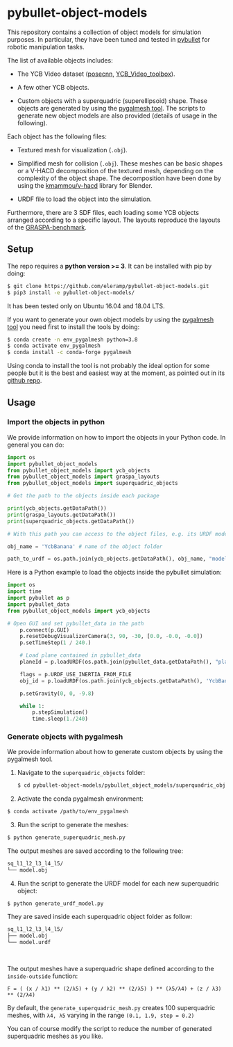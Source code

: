 # pybullet-object-models

This repository contains a collection of object models for simulation purposes. In particular, they have been tuned and tested in [pybullet](https://github.com/bulletphysics/bullet3/tree/master/examples/pybullet) for robotic manipulation tasks.

The list of available objects includes:

  - The YCB Video dataset ([posecnn](https://rse-lab.cs.washington.edu/projects/posecnn/), [YCB_Video_toolbox](https://github.com/yuxng/YCB_Video_toolbox)).

  - A few other YCB objects.

  - Custom objects with a superquadric (superellipsoid) shape. These objects are generated by using the [pygalmesh tool](https://github.com/nschloe/pygalmesh). The scripts to generate new object models are also provided (details of usage in the following).

Each object has the following files:

  - Textured mesh for visualization (`.obj`).

  - Simplified mesh for collision (`.obj`). These meshes can be basic shapes or a V-HACD decomposition of the textured mesh, depending on the complexity of the object shape. The decomposition have been done by using the [kmammou/v-hacd](https://github.com/kmammou/v-hacd) library for Blender.

  - URDF file to load the object into the simulation.

Furthermore, there are 3 SDF files, each loading some YCB objects arranged according to a specific layout. The layouts reproduce the layouts of the [GRASPA-benchmark](https://github.com/robotology/GRASPA-benchmark).

## Setup

The repo requires a **python version >= 3**. It can be installed with pip by doing:

```bash
$ git clone https://github.com/eleramp/pybullet-object-models.git
$ pip3 install -e pybullet-object-models/
```

It has been tested only on Ubuntu 16.04 and 18.04 LTS.

If you want to generate your own object models by using the [pygalmesh tool](https://github.com/nschloe/pygalmesh) you need first to install the tools by doing:

```bash
$ conda create -n env_pygalmesh python=3.8
$ conda activate env_pygalmesh
$ conda install -c conda-forge pygalmesh
```

Using conda to install the tool is not probably the ideal option for some people but it is the best and easiest way at the moment, as pointed out in its [github repo](https://github.com/nschloe/pygalmesh).

## Usage

### Import the objects in python
We provide information on how to import the objects in your Python code.
In general you can do:

```python
import os
import pybullet_object_models
from pybullet_object_models import ycb_objects
from pybullet_object_models import graspa_layouts
from pybullet_object_models import superquadric_objects

# Get the path to the objects inside each package

print(ycb_objects.getDataPath())
print(graspa_layouts.getDataPath())
print(superquadric_objects.getDataPath())

# With this path you can access to the object files, e.g. its URDF model

obj_name = 'YcbBanana' # name of the object folder

path_to_urdf = os.path.join(ycb_objects.getDataPath(), obj_name, "model.urdf")
```

Here is a Python example to load the objects inside the pybullet simulation:

```python
import os
import time
import pybullet as p
import pybullet_data
from pybullet_object_models import ycb_objects

# Open GUI and set pybullet_data in the path
    p.connect(p.GUI)
    p.resetDebugVisualizerCamera(3, 90, -30, [0.0, -0.0, -0.0])
    p.setTimeStep(1 / 240.)

    # Load plane contained in pybullet_data
    planeId = p.loadURDF(os.path.join(pybullet_data.getDataPath(), "plane.urdf"))

    flags = p.URDF_USE_INERTIA_FROM_FILE
    obj_id = p.loadURDF(os.path.join(ycb_objects.getDataPath(), 'YcbBanana', "model.urdf"), [1., 0.0, 0.8], flags=flags)

    p.setGravity(0, 0, -9.8)

    while 1:
        p.stepSimulation()
        time.sleep(1./240)
```

### Generate objects with pygalmesh
We provide information about how to generate custom objects by using the pygalmesh tool.

1. Navigate to the `superquadric_objects` folder:
   ```bash
   $ cd pybullet-object-models/pybullet_object_models/superquadric_objects/
   ```

2. Activate the conda pygalmesh environment:
  ```bash
  $ conda activate /path/to/env_pygalmesh
  ```

3. Run the script to generate the meshes:
  ```bash
  $ python generate_superquadric_mesh.py
  ```
  The output meshes are saved according to the following tree:
  ```bash
  sq_l1_l2_l3_l4_l5/
  └── model.obj
  ```
4. Run the script to generate the URDF model for each new superquadric object:
  ```
  $ python generate_urdf_model.py
  ```
  They are saved inside each superquadric object folder as follow:
  ```bash
  sq_l1_l2_l3_l4_l5/
  ├── model.obj
  └── model.urdf
  ```
<br>

The output meshes have a superquadric shape defined according to the `inside-outside` function:
```
F = ( (x / λ1) ** (2/λ5) + (y / λ2) ** (2/λ5) ) ** (λ5/λ4) + (z / λ3) ** (2/λ4)
```
By default, the `generate_superquadric_mesh.py` creates 100 superquadric meshes, with `λ4, λ5` varying in the range `(0.1, 1.9, step = 0.2)`

You can of course modify the script to reduce the number of generated superquadric meshes as you like.
